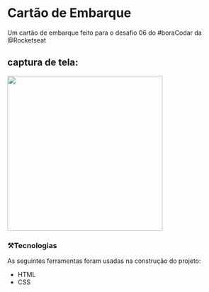 # Cartão de Embarque
 Um cartão de embarque feito para o desafio 06 do #boraCodar da @Rocketseat

## captura de tela:

<img style="width:350px"  src="https://user-images.githubusercontent.com/81267978/221323563-37e6b80c-f337-4ce4-aa31-a471e764d8df.PNG"/>


### ⚒️Tecnologias
<P>As seguintes ferramentas foram usadas na construção do projeto:</P>
<ul>
<li>HTML</li>
<li>CSS</li>
</ul>




